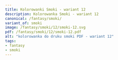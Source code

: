```yaml
---
title: Kolorowanki Smoki - wariant 12
description: Kolorowanka Smoki - wariant 12
canonical: /fantasy/smoki/
variant_of: smoki
image: /fantasy/smoki/12/smoki-12.svg
pdf: /fantasy/smoki/12/smoki-12.pdf
alt: "kolorowanka do druku smoki PDF - wariant 12"
tags:
- fantasy
- smoki
---
```

